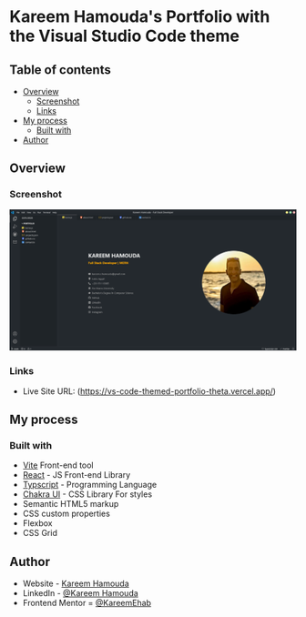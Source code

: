 # Kareem Hamouda's Portfolio with the Visual Studio Code theme

## Table of contents

- [Overview](#overview)
  - [Screenshot](#screenshot)
  - [Links](#links)
- [My process](#my-process)
  - [Built with](#built-with)
- [Author](#author)

## Overview

### Screenshot

![](./src/assets/project-vscode.webp)

### Links

- Live Site URL: (https://vs-code-themed-portfolio-theta.vercel.app/)

## My process

### Built with

- [Vite](https://vitejs.dev/) Front-end tool
- [React](https://reactjs.org/) - JS Front-end Library
- [Typscript](https://www.typescriptlang.org/) - Programming Language
- [Chakra UI](https://chakra-ui.com/) - CSS Library For styles
- Semantic HTML5 markup
- CSS custom properties
- Flexbox
- CSS Grid

## Author

- Website - [Kareem Hamouda](https://vs-code-themed-portfolio-theta.vercel.app/)
- LinkedIn - [@Kareem Hamouda](https://www.linkedin.com/in/kareem-hamouda/)
- Frontend Mentor = [@KareemEhab](https://www.frontendmentor.io/profile/KareemEhab)
